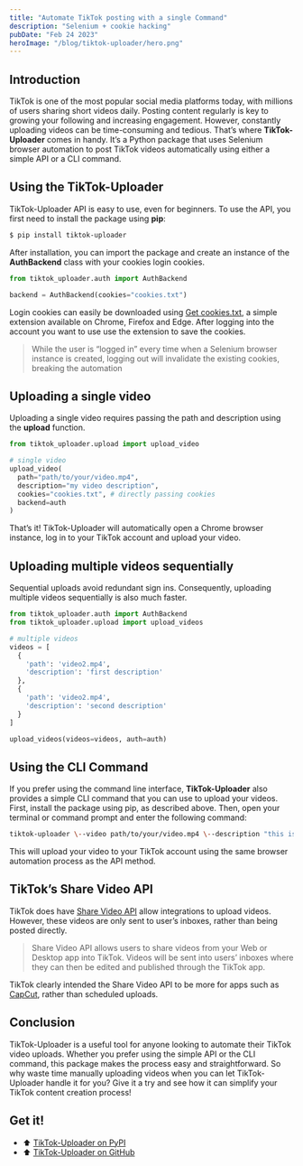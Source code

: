 ```yaml
---
title: "Automate TikTok posting with a single Command"
description: "Selenium + cookie hacking"
pubDate: "Feb 24 2023"
heroImage: "/blog/tiktok-uploader/hero.png"
---
```


## Introduction

TikTok is one of the most popular social media platforms today, with millions of users sharing short videos daily. Posting content regularly is key to growing your following and increasing engagement. However, constantly uploading videos can be time-consuming and tedious. That’s where **TikTok-Uploader** comes in handy. It’s a Python package that uses Selenium browser automation to post TikTok videos automatically using either a simple API or a CLI command.

## Using the TikTok-Uploader

TikTok-Uploader API is easy to use, even for beginners. To use the API, you first need to install the package using **pip**:

```bash
$ pip install tiktok-uploader
```

After installation, you can import the package and create an instance of the **AuthBackend** class with your cookies login cookies.

```python
from tiktok_uploader.auth import AuthBackend

backend = AuthBackend(cookies="cookies.txt")
```

Login cookies can easily be downloaded using [Get cookies.txt](https://chrome.google.com/webstore/detail/get-cookiestxt/bgaddhkoddajcdgocldbbfleckgcbcid?hl=en), a simple extension available on Chrome, Firefox and Edge. After logging into the account you want to use use the extension to save the cookies.

> While the user is “logged in” every time when a Selenium browser instance is created, logging out will invalidate the existing cookies, breaking the automation

## Uploading a single video

Uploading a single video requires passing the path and description using the **upload** function.

```python
from tiktok_uploader.upload import upload_video

# single video
upload_video(
  path="path/to/your/video.mp4", 
  description="my video description",
  cookies="cookies.txt", # directly passing cookies
  backend=auth
)
```

That’s it! TikTok-Uploader will automatically open a Chrome browser instance, log in to your TikTok account and upload your video.

## Uploading multiple videos sequentially

Sequential uploads avoid redundant sign ins. Consequently, uploading multiple videos sequentially is also much faster.

```python
from tiktok_uploader.auth import AuthBackend
from tiktok_uploader.upload import upload_videos

# multiple videos
videos = [
  {
    'path': 'video2.mp4',
    'description': 'first description'
  },
  {
    'path': 'video2.mp4',
    'description': 'second description'
  }
]

upload_videos(videos=videos, auth=auth)
```

## Using the CLI Command

If you prefer using the command line interface, **TikTok-Uploader** also provides a simple CLI command that you can use to upload your videos. First, install the package using pip, as described above. Then, open your terminal or command prompt and enter the following command:

```bash
tiktok-uploader \--video path/to/your/video.mp4 \--description "this is my video description" \--cookies cookies.txt
```

This will upload your video to your TikTok account using the same browser automation process as the API method.

## TikTok’s Share Video API

TikTok does have [Share Video API](https://developers.tiktok.com/doc/web-video-kit-with-web/) allow integrations to upload videos. However, these videos are only sent to user’s inboxes, rather than being posted directly.

> Share Video API allows users to share videos from your Web or Desktop app into TikTok. Videos will be sent into users’ inboxes where they can then be edited and published through the TikTok app.

TikTok clearly intended the Share Video API to be more for apps such as [CapCut](http://capcut.com/), rather than scheduled uploads.

## Conclusion

TikTok-Uploader is a useful tool for anyone looking to automate their TikTok video uploads. Whether you prefer using the simple API or the CLI command, this package makes the process easy and straightforward. So why waste time manually uploading videos when you can let TikTok-Uploader handle it for you? Give it a try and see how it can simplify your TikTok content creation process!

## Get it!

-   ⬆️ [TikTok-Uploader on PyPI](https://pypi.org/project/tiktok-uploader/)
-   ⬆️ [TikTok-Uploader on GitHub](http://github.com/wkaisertexas/tiktok-uploader)